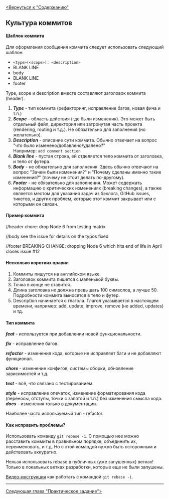 [<u><Вернуться к "Содержанию" </u>](./readme.md)

## Культура коммитов

#### Шаблон коммита
Для оформления сообщения коммита следует использовать следующий шаблон:

* `<type>(<scope>): <description>`
* BLANK LINE
* body
* BLANK LINE
* footer  

Type, scope и description вместе составляют заголовок коммита (header).

1. ***Type*** - тип коммита (рефакторинг, исправление багов, новая фича и т.п.)  
2. ***Scope*** - область действия (где были изменения). Это может быть отдельный файл, директория или затронутая часть проекта (rendering, routing и т.д.). Не обязательно для заполнения (но желательно).  
3. ***Description*** - описание сути коммита. Обычно отвечает на вопрос "что было изменено/добавлено/удалено?"  
Например: `add comment section`  
4. ***Blank line*** - пустая строка, ей отделяется тело коммита от заголовка, и тело от футера.
5. ***Body*** - не обязательно для заполнения. Здесь обычно отвечают на вопрос "Зачем были изменения?" и "Почему сделаны именно такие изменения?" (почему не стоит делать по-другому).
6. ***Footer*** - не обязательно для заполнения. Может содержать информацию о критических изменениях (breaking changes), а также является местом для указания задач из бэклога, GitHub issues, тикетов, и других проблем, которые этот коммит закрывает или с которыми он связан.

#### Пример коммита

//header
chore: drop Node 6 from testing matrix

//body
see the issue for details on the typos fixed

//footer
BREAKING CHANGE: dropping Node 6 which hits end of life in April
closes issue #12

#### Несколько коротких правил
1. Коммиты пишутся на английском языке.
2. Заголовок коммита пишется с маленькой буквы.
3. Точка в конце не ставится.
4. Длина заголовка не должна превышать 100 символов, а лучше 50. Подробности коммита выносятся в тело и футер.
5. Description начинается с глагола. Глагол указывается в настоящем времени, например: add, update, improve, remove (не added, updates) и тд.

#### Тип коммита
***feat*** - используется при добавлении новой функциональности.

***fix*** - исправление багов.

***refactor*** - изменения кода, которые не исправляет баги и не добавляют функционал.

***chore*** - изменение конфигов, системы сборки, обновление зависимостей и т.д.

***test*** - всё, что связано с тестированием.

***style*** - исправление опечаток, изменение форматирования кода (переносы, отступы, точки с запятой и т.п.) без изменения смысла кода.
***docs*** - изменения только в документации.

Наиболее часто используемый тип - refactor.

#### Как исправить проблемы?

Использовать команду `git rebase -i`. С помощью нее можно расставить коммиты в правильном порядке, объединить их, переименовать, и т.д. Но с этой командой нужно быть осторожным и действовать аккуратно.

Нельзя использовать rebase в публичных (уже запушенных) ветках! Только в локальных ветках разработки, которые еще не были запушены.

[Видео-инструкция](https://www.youtube.com/watch?v=m-GIJOEh798&ab_channel=Front-endScience%D1%96%D0%B7%D0%A1%D0%B5%D1%80%D0%B3%D1%96%D1%94%D0%BC%D0%9F%D1%83%D0%B7%D0%B0%D0%BD%D0%BA%D0%BE%D0%B2%D0%B8%D0%BC) как работать с командой `git rebase -i`.

---
[<u>Следующая глава "Практическое задание"> </u>](./practice.md)